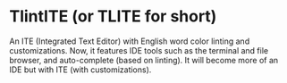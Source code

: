 # TlintITE (or TLITE for short)
An ITE (Integrated Text Editor) with English word color linting and customizations.
Now, it features IDE tools such as the terminal and file browser, and auto-complete (based on linting).
It will become more of an IDE but with ITE (with customizations).
